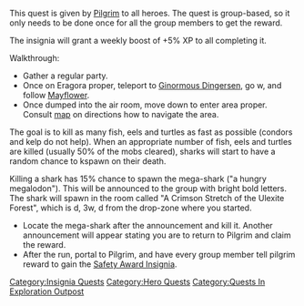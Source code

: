 This quest is given by [Pilgrim](Pilgrim "wikilink") to all heroes. The
quest is group-based, so it only needs to be done once for all the group
members to get the reward.

The insignia will grant a weekly boost of +5% XP to all completing it.

Walkthrough:

-   Gather a regular party.
-   Once on Eragora proper, teleport to [Ginormous
    Dingersen](Ginormous_Dingersen "wikilink"), go w, and follow
    [Mayflower](Mayflower "wikilink").
-   Once dumped into the air room, move down to enter area proper.
    Consult [map](Exploration_Outpost_Map "wikilink") on directions how
    to navigate the area.

The goal is to kill as many fish, eels and turtles as fast as possible
(condors and kelp do not help). When an appropriate number of fish, eels
and turtles are killed (usually 50% of the mobs cleared), sharks will
start to have a random chance to kspawn on their death.

Killing a shark has 15% chance to spawn the mega-shark ("a hungry
megalodon"). This will be announced to the group with bright bold
letters. The shark will spawn in the room called "A Crimson Stretch of
the Ulexite Forest", which is d, 3w, d from the drop-zone where you
started.

-   Locate the mega-shark after the announcement and kill it. Another
    announcement will appear stating you are to return to Pilgrim and
    claim the reward.
-   After the run, portal to Pilgrim, and have every group member tell
    pilgrim reward to gain the [Safety Award
    Insignia](Safety_Award_Insignia "wikilink").

[Category:Insignia Quests](Category:Insignia_Quests "wikilink")
[Category:Hero Quests](Category:Hero_Quests "wikilink") [Category:Quests
In Exploration
Outpost](Category:Quests_In_Exploration_Outpost "wikilink")
